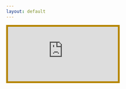 ```yaml
---
layout: default
---
```

<div class="container"><iframe src="https://rsph.hosted.panopto.com/Panopto/Pages/Embed.aspx?id=80c891b4-8c79-4980-a875-ac1d01402c38&autoplay=false&offerviewer=true&showtitle=true&showbrand=false&start=4076&interactivity=all" style="border: 5px solid #b58500;" allowfullscreen allow="autoplay"></iframe>
</div>
